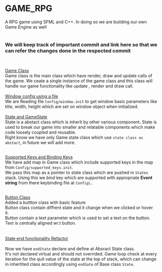 # GAME_RPG
A RPG game using SFML and C++. In doing so we are building our own Game Engine as well<br/><br/>

### We will keep track of important commit and link here so that we can refer the changes done in the respected commit
<br/>

[Game Class](../../tree/e0dd4603728a098a480f7d6e1a960996c10dbe7e)<br/>
Game class is the main class which have render, draw and update calls of the game.
We ceate a single instance of the game class and this class will handle our game functionality 
like update , render and draw call.  <br/><br/>
[Window config using a file](../../tree/4a0be8d80e745c689247367d74123dd50ec48900)<br/>
We are Reading file `Config/window.init` to get window basic parameters like title, width,
height which are set on window object when initialized. <br/><br/>
[State and GameState](../../tree/2af6e06ac5245df241b0aca5ac0d4a1627f54839)<br/>
 State is a abstact class which is inherit by other various component.
 State is used to break our game into smaller and relatable components which make code 
 loosely coupled and reusable.<br/>
 Right know we have only Game state class which use `state class as abstact`,
 in future we will add more.<br/><br/>
 
[Supported Keys and Binding Keys](../../tree/98f5c5c15fc350e12e8da21325c066ea717e48af)<br/>
We have add map in Game class which include supported keys in the map from `Config/supported_keys.init`.<br/>
We pass this map as a pointer to state class which are pushed in `States` stack. 
Using this we <i>bind</i> key which are supported with appropriate <b>Event string</b> from there keybinding file at `Config\.`
<br/><br/>

[Button Class](../../tree/61a2632b6951f0f3f48963eaa9d47453899bf35d)<br/>
Added a buttton class with basic feature<br/>
Button class contain diffrent state and it change when we clicked or hover it.<br/>
Button contain a text parameter which is used to set a text on the button. Text is centrally aligned wr.t button.  
<br/><br/>
[State end functionality Refactor](../../tree/860d5c120d8759df8fd86a301243c2202020e851)<br/>\
Now we have `endState` declare and define at Absract State class.<br/>
It's not declared virtual and should not overrided. Game loop check at every iteration for the quit value of the state at the top of stack,
which can change in inhertited class  accordingly using `endSate` of Base class `State`.
<br/><br/>

